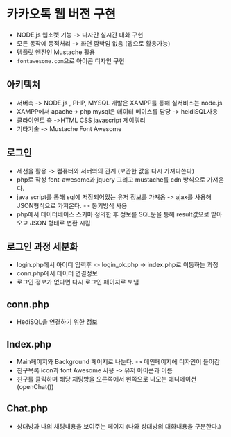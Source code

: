# 카카오톡 웹 버전 구현 

- NODE.js 웹소켓 기능 -> 다자간 실시간 대화 구현 <br>
- 모든 동작에 동적처리 -> 화면 깜박임 없음 (앱으로 활용가능)<br>
- 템플릿 엔진인 Mustache 활용 <br>
- `fontawesome.com`으로 아이콘 디자인 구현<br>


## 아키텍쳐 

- 서버측 -> NODE.js , PHP, MYSQL 개발은 XAMPP를 통해 실서비스는 node.js<br>
- XAMPP에서 apache-> php mysql은 데이터 베이스를 담당 -> heidiSQL사용<br>
- 클라이언트 측 ->HTML CSS javascript 제이쿼리 <br>
- 기타기술 -> Mustache Font Awesome<br>

## 로그인 

- 세션을 활용 -> 컴퓨터와 서버와의 관계 (보관한 값을 다시 가져다쓴다)<br>
- php로 작성 font-awesome과 jquery 그리고 mustache를 cdn 방식으로 가져온다. <br>
- java script를 통해 sql에 저장되어있는 유저 정보를 가져옴 -> ajax를 사용해 JSON형식으로 가져온다. -> 동기방식 사용 <br>
- php에서 데이터베이스 스키마 정의한 후 정보를 SQL문을 통해 result값으로 받아오고 JSON 형태로 변환 시킴<br>

## 로그인 과정 세분화

- login.php에서 아이디 입력후 -> login_ok.php -> index.php로 이동하는 과정 <br>
- conn.php에서 데이터 연결정보<br>
- 로그인 정보가 없다면 다시 로그인 페이지로 보냄 <br>

## conn.php

- HediSQL을 연결하기 위한 정보 

## Index.php

- Main페이지와 Background 페이지로 나눈다. -> 메인페이지에 디자인이 들어감 <br>
- 친구목록 icon과 font Awesome 사용 -> 유저 아이콘과 이름 <br>
- 친구를 클릭하며 해당 채팅방을 오른쪽에서 왼쪽으로 나오는 애니메이션 (openChat())<br>



## Chat.php 

- 상대방과 나의 채팅내용을 보여주는 페이지 (나와 상대방의 대화내용을 구분한다.)<br>


